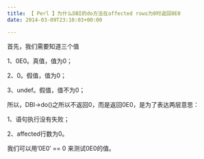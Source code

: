 ```yaml
---
title: 【 Perl 】为什么DBI的do方法在affected rows为0时返回0E0
date: 2014-03-09T23:10:03+00:00

---
```

首先，我们需要知道三个值
  
1、0E0。真值，值为0；
  
2、0。假值，值为0；
  
3、undef。假值，值不为0；

所以，DBI->do()之所以不返回0，而是返回0E0，是为了表达两层意思：
  
1、语句执行没有失败；
  
2、affected行数为0。

我们可以用&#8217;0E0&#8242; == 0 来测试0E0的值。
